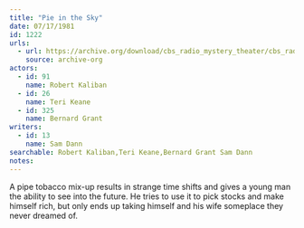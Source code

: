 ```yaml
---
title: "Pie in the Sky"
date: 07/17/1981
id: 1222
urls: 
  - url: https://archive.org/download/cbs_radio_mystery_theater/cbs_radio_mystery_theater-1201-1250.zip/cbs_radio_mystery_theater-1201-1250%2Fcbsrmt_1222_pie_in_the_sky.mp3
    source: archive-org
actors:  
  - id: 91
    name: Robert Kaliban  
  - id: 26
    name: Teri Keane  
  - id: 325
    name: Bernard Grant
writers:  
  - id: 13
    name: Sam Dann
searchable: Robert Kaliban,Teri Keane,Bernard Grant Sam Dann
notes:  
---
```

A pipe tobacco mix-up results in strange time shifts and gives a young man the ability to see into the future. He tries to use it to pick stocks and make himself rich, but only ends up taking himself and his wife someplace they never dreamed of.